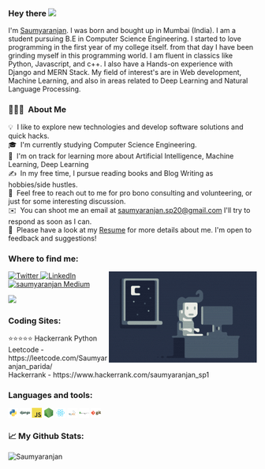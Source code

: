 ### Hey there <img src="https://media.giphy.com/media/hvRJCLFzcasrR4ia7z/giphy.gif" width="25px">
I'm  [Saumyaranjan](https://saumya-ranjan.github.io/). I was born and bought up in Mumbai (India). I am a student pursuing B.E in Computer Science Engineering. I started to love programming in the first year of my college itself. from that day I have been grinding myself in this programming world. I am fluent in classics like Python, Javascript, and c++. I also have a Hands-on experience with Django and MERN Stack. My field of interest's are in Web development, Machine Learning, and also in areas related to Deep Learning and Natural Language Processing.
 
 ### 👨🏻‍💻 &nbsp;About Me

💡 &nbsp;I like to explore new technologies and develop software solutions and quick hacks.\
🎓 &nbsp;I'm currently studying Computer Science Engineering.\
🌱 &nbsp;I'm on track for learning more about Artificial Intelligence, Machine Learning, Deep Learning\
✍️ &nbsp;In my free time, I pursue reading books and Blog Writing as hobbies/side hustles.\
💬 &nbsp;Feel free to reach out to me for pro bono consulting and volunteering, or just for some interesting discussion.\
✉️ &nbsp;You can shoot me an email at saumyaranjan.sp20@gmail.com I'll try to respond as soon as I can.\
📄 &nbsp;Please have a look at my [Resume](https://drive.google.com/file/d/1amho96-QGr8XatjKNiEbcdujGMXeUPwJ/view) for more details about me. I'm open to feedback and suggestions!

<h3>Where to find me: </h3>
<img alt="Night Coding" src="https://raw.githubusercontent.com/AVS1508/AVS1508/master/assets/Night-Coding.gif" align="right"/>
<a href="https://twitter.com/Saumyar45446524" target="_blank"><img alt="Twitter" src="https://img.shields.io/badge/twitter-%231DA1F2.svg?&style=for-the-badge&logo=twitter&logoColor=white" />
</a>
<a href="https://www.linkedin.com/in/saumyaranjan-parida-37a40b184/" target="_blank"><img alt="LinkedIn" src="https://img.shields.io/badge/linkedin-%230077B5.svg?&style=for-the-badge&logo=linkedin&logoColor=white" /></a>
<a href="https://medium.com/@saumyaranjanparida" target="_blank">
  <img alt="saumyaranjan Medium" src="https://img.shields.io/badge/medium-%2312100E.svg?&style=for-the-badge&logo=medium&logoColor=white" />
</a>

![](https://visitor-badge.glitch.me/badge?page_id=Saumya-ranjan.Saumya-ranjan)

<h3> Coding Sites: </h3>
⭐⭐⭐⭐⭐ Hackerrank Python <br>
Leetcode - https://leetcode.com/Saumyaranjan_parida/ <br>
Hackerrank - https://www.hackerrank.com/saumyaranjan_sp1 <br>

<h3>Languages and tools: </h3> 

<code><img height="20" src="https://raw.githubusercontent.com/github/explore/80688e429a7d4ef2fca1e82350fe8e3517d3494d/topics/python/python.png"></code>
<code><img height="20" src="https://raw.githubusercontent.com/github/explore/80688e429a7d4ef2fca1e82350fe8e3517d3494d/topics/django/django.png"></code>
<code><img height="20" src="https://raw.githubusercontent.com/github/explore/80688e429a7d4ef2fca1e82350fe8e3517d3494d/topics/javascript/javascript.png"></code>
<code><img height="20" src="https://raw.githubusercontent.com/github/explore/80688e429a7d4ef2fca1e82350fe8e3517d3494d/topics/nodejs/nodejs.png"></code>
<code><img height="20" src="https://raw.githubusercontent.com/github/explore/80688e429a7d4ef2fca1e82350fe8e3517d3494d/topics/react/react.png"></code>
<code><img height="20" src="https://raw.githubusercontent.com/github/explore/80688e429a7d4ef2fca1e82350fe8e3517d3494d/topics/mysql/mysql.png"></code>
<code><img height="20" src="https://raw.githubusercontent.com/github/explore/80688e429a7d4ef2fca1e82350fe8e3517d3494d/topics/mongodb/mongodb.png"></code>
<code><img height="20" src="https://raw.githubusercontent.com/github/explore/80688e429a7d4ef2fca1e82350fe8e3517d3494d/topics/git/git.png"></code>


<h3>📈 My Github Stats: </h3>

<p align="left"> <img src="https://github-readme-stats.vercel.app/api?username=Saumya-ranjan&show_icons=true&theme=gotham" alt="Saumyaranjan" />
